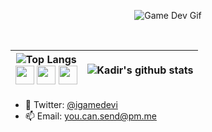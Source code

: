 <p align="center" >
  <img src="https://github.com/IGameDevI/igamedevi/blob/master/gamer_800x600.gif?raw=true"  alt="Game Dev Gif">
</p>



<br>

| ![Top Langs](https://github-readme-stats.vercel.app/api/top-langs/?username=igamedevi&hide_langs_below=1&hide_border=true&hide=html,dart&langs_count=2) <br>  <code title="Unity Logo"><img height="30" src="https://108download.com/wp-content/uploads/Unity-Web-Player.png"></code> <code title="Visual Studio Logo"><img height="30" src="https://www.vuejstr.com/styles/icon/25.png"></code> <code title="Affinity Designer Logo"><img height="30" src="https://upload.wikimedia.org/wikipedia/en/6/6d/Affinity_Designer_logo_new.png"></code>| ![Kadir's github stats](https://github-readme-stats.vercel.app/api/?username=igamedevi&show_icons=true&title_color=3080ed&icon_color=3080ed&text_color=9f9f9f&bg_color=ffffff,issues&hide_border=true&count_private=true) |
|------------------------------------------------------------------------------------------------------------|------------------------------------------------------------------------------------------------------------------------------------------------------------------------------------------------------------------|

- 💬 Twitter: <a href="https://www.twitter.com/igamedevi">@igamedevi</a>
- 📫 Email: you.can.send@pm.me

